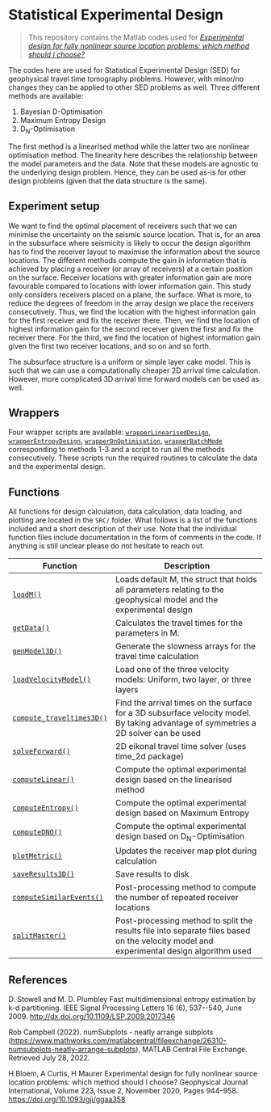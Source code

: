# Statistical Experimental Design
> This repository contains the Matlab codes used for [*Experimental design for fully nonlinear source location problems: which method should I choose?*](https://doi.org/10.1093/gji/ggaa358)

The codes here are used for Statistical Experimental Design (SED) for geophysical travel time tomography problems. However, with minor/no changes they can be applied to other SED problems as well. Three different methods are available:

1. Bayesian D-Optimisation
2. Maximum Entropy Design
3. D<sub>N</sub>-Optimisation

The first method is a linearised method while the latter two are nonlinear optimisation method. The linearity here describes the relationship between the model parameters and the data. Note that these models are agnostic to the underlying design problem. Hence, they can be used as-is for other design problems (given that the data structure is the same).

## Experiment setup
We want to find the optimal placement of receivers such that we can minimise the uncertainty on the seismic source location. That is, for an area in the subsurface where seismicity is likely to occur the design algorithm has to find the receiver layout to maximise the information about the source locations. The different methods compute the gain in information that is achieved by placing a receiver (or array of receivers) at a certain position on the surface. Receiver locations with greater information gain are more favourable compared to locations with lower information gain. This study only considers receivers placed on a plane, the surface. What is more, to reduce the degrees of freedom in the array design we place the receivers consecutively. Thus, we find the location with the highest information gain for the first receiver and fix the receiver there. Then, we find the location of highest information gain for the second receiver given the first and fix the receiver there. For the third, we find the location of highest information gain given the first two receiver locations, and so on and so forth. 

The subsurface structure is a uniform or simple layer cake model. This is such that we can use a computationally cheaper 2D arrival time calculation. However, more complicated 3D arrival time forward models can be used as well. 

## Wrappers
Four wrapper scripts are available: [`wrapperLinearisedDesign`](wrapperLinearisedDesign.m), [`wrapperEntropyDesign`](wrapperEntropyDesign.m), [`wrapperDnOptimisation`](wrapperDnOptimisation.m), [`wrapperBatchMode`](wrapperBatchMode.m) corresponding to methods 1-3 and a script to run all the methods consecutively. These scripts run the required routines to calculate the data and the experimental design.

## Functions
All functions for design calculation, data calculation, data loading, and plotting are located in the `SRC/` folder. What follows is a list of the functions included and a short description of their use. Note that the individual function files include documentation in the form of comments in the code. If anything is still unclear please do not hesitate to reach out.

| Function | Description |
| --- | --- |
| [`loadM()`](SRC/loadM.m) | Loads default M, the struct that holds all parameters relating to the geophysical model and the experimental design |
| [`getData()`](SRC/getData.m) | Calculates the travel times for the parameters in M. |
| [`genModel3D()`](SRC/gen_model3D.m) | Generate the slowness arrays for the travel time calculation |
| [`loadVelocityModel()`](SRC/loadVelocityModel.m) | Load one of the three velocity models: Uniform, two layer, or three layers |
| [`compute_traveltimes3D()`](SRC/compute_traveltimes3D.m) | Find the arrival times on the surface for a 3D subsurface velocity model. By taking advantage of symmetries a 2D solver can be used |
| [`solveForward()`](SRC/solveForward.m) | 2D eikonal travel time solver (uses time_2d package) |
| [`computeLinear()`](SRC/computeLinear.m) | Compute the optimal experimental design based on the linearised method |
| [`computeEntropy()`](SRC/computeEntropy.m) | Compute the optimal experimental design based on Maximum Entropy |
| [`computeDNO()`](SRC/computeDNO.m) | Compute the optimal experimental design based on D<sub>N</sub>-Optimisation |
| [`plotMetric()`](SRC/plotMetric.m) | Updates the receiver map plot during calculation |
| [`saveResults3D()`](SRC/save_results3D.m) | Save results to disk |
| [`computeSimilarEvents()`](SRC/computeSimilarEvents.m) | Post-processing method to compute the number of repeated receiver locations |
| [`splitMaster()`](SRC/splitMaster.m) | Post-processing method to split the results file into separate files based on the velocity model and experimental design algorithm used |

## References
D. Stowell and M. D. Plumbley
    Fast multidimensional entropy estimation by k-d partitioning.
    IEEE Signal Processing Letters 16 (6), 537--540, June 2009.
    http://dx.doi.org/10.1109/LSP.2009.2017346

Rob Campbell (2022). numSubplots - neatly arrange subplots (https://www.mathworks.com/matlabcentral/fileexchange/26310-numsubplots-neatly-arrange-subplots), MATLAB Central File Exchange. Retrieved July 28, 2022.

H Bloem, A Curtis, H Maurer
    Experimental design for fully nonlinear source location problems: which method should I choose?
    Geophysical Journal International, Volume 223, Issue 2, November 2020, Pages 944–958.
    https://doi.org/10.1093/gji/ggaa358
    
  
